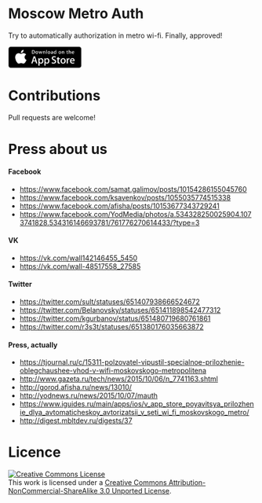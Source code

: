 # Moscow Metro Auth

Try to automatically authorization in metro wi-fi. Finally, approved!

<a href="https://itunes.apple.com/app/moscow-metro-wi-fi-authorization/id1041801794?l=en&amp;mt=8"><img src="./Download_on_the_App_Store@2x.png" width="150" alt="Download on the App Store" align="center"></a>

# Contributions

Pull requests are welcome!

# Press about us

#### Facebook
* https://www.facebook.com/samat.galimov/posts/10154286155045760
* https://www.facebook.com/ksavenkov/posts/1055035774515338
* https://www.facebook.com/afisha/posts/10153677343729241
* https://www.facebook.com/YodMedia/photos/a.534328250025904.1073741828.534316146693781/761776270614433/?type=3

#### VK
* https://vk.com/wall142146455_5450
* https://vk.com/wall-48517558_27585

#### Twitter
* https://twitter.com/sult/statuses/651407938666524672
* https://twitter.com/Belanovsky/statuses/651411898542477312
* https://twitter.com/kgurbanov/status/651480719680761861
* https://twitter.com/r3s3t/statuses/651380176035663872

#### Press, actually
* https://tjournal.ru/c/15311-polzovatel-vipustil-specialnoe-prilozhenie-oblegchaushee-vhod-v-wifi-moskovskogo-metropolitena
* http://www.gazeta.ru/tech/news/2015/10/06/n_7741163.shtml
* http://gorod.afisha.ru/news/13010/
* http://yodnews.ru/news/2015/10/07/mauth
* https://www.iguides.ru/main/apps/ios/v_app_store_poyavitsya_prilozhenie_dlya_avtomaticheskoy_avtorizatsii_v_seti_wi_fi_moskovskogo_metro/
* http://digest.mbltdev.ru/digests/37

# Licence

<a rel="license" href="http://creativecommons.org/licenses/by-nc-sa/3.0/"><img alt="Creative Commons License" style="border-width:0" src="https://i.creativecommons.org/l/by-nc-sa/3.0/88x31.png" /></a><br />This work is licensed under a <a rel="license" href="http://creativecommons.org/licenses/by-nc-sa/3.0/">Creative Commons Attribution-NonCommercial-ShareAlike 3.0 Unported License</a>.

